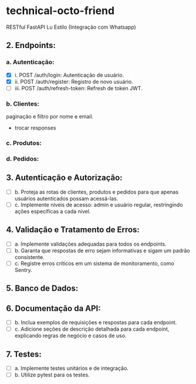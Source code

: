 # technical-octo-friend
RESTful FastAPI Lu Estilo (Integração com Whatsapp)


## 2. Endpoints:

### a. Autenticação:
- [x] i. POST /auth/login: Autenticação de usuário.
- [x] ii. POST /auth/register: Registro de novo usuário.
- [ ] iii. POST /auth/refresh-token: Refresh de token JWT.

### b. Clientes:

paginação e filtro por nome e email.
  - trocar responses

### c. Produtos:

### d. Pedidos:


## 3. Autenticação e Autorização:

- [ ] b. Proteja as rotas de clientes, produtos e pedidos para que apenas
usuários autenticados possam acessá-las.
- [ ] c. Implemente níveis de acesso: admin e usuário regular, restringindo
ações específicas a cada nível.

## 4. Validação e Tratamento de Erros:
- [ ] a. Implemente validações adequadas para todos os endpoints.
- [ ] b. Garanta que respostas de erro sejam informativas e sigam um
padrão consistente.
- [ ] c. Registre erros críticos em um sistema de monitoramento, como
Sentry.

## 5. Banco de Dados:
## 6. Documentação da API:

- [ ] b. Inclua exemplos de requisições e respostas para cada endpoint.
- [ ] c. Adicione seções de descrição detalhada para cada endpoint,
explicando regras de negócio e casos de uso.

## 7. Testes:
- [ ] a. Implemente testes unitários e de integração.
- [ ] b. Utilize pytest para os testes.
